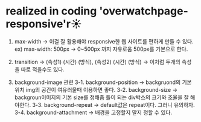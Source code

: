 # realized in coding 'overwatchpage-responsive'r☀️

1. max-width -> 이걸 잘 활용해야 responsive한 웹 사이트를 편하게 만들 수 있다. ex) max-width: 500px -> 0~500px 까지 자유로움 500px를 기본으로 한다.

2. transition -> (속성1) (시간) (방식), (속성2) (시간) (방식)   ->  이처럼 두개의 속성을 따로 적을수도 있다.

3. background-image 관련
3-1. background-position -> backgruond의 기본위치 img의 공간이 여유러울때 이용하면 좋다.
3-2. background-size -> backgroun이미지의 기본 size를 정해줌 틀이 되는 div박스의 크기와 조율을 잘 해야한다.
3-3. background-repeat ->  default값은 repeat이다. 그러니 유의하자.
3-4. background-attachment -> 배경을 고정할지 말지 정할 수 있다.

